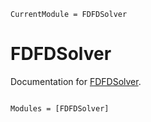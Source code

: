```@meta
CurrentModule = FDFDSolver
```

# FDFDSolver

Documentation for [FDFDSolver](https://github.com/MKAbdElrahman/FDFDSolver.jl).

```@index
```

```@autodocs
Modules = [FDFDSolver]
```

